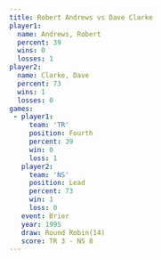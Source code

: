 ```yaml
---
title: Robert Andrews vs Dave Clarke
player1:               
  name: Andrews, Robert
  percent: 39          
  wins: 0              
  losses: 1            
player2:               
  name: Clarke, Dave   
  percent: 73          
  wins: 1              
  losses: 0            
games:
 - player1:          
     team: 'TR'      
     position: Fourth
     percent: 39     
     win: 0          
     loss: 1         
   player2:        
     team: 'NS'    
     position: Lead
     percent: 73   
     win: 1        
     loss: 0       
   event: Brier         
   year: 1995           
   draw: Round Robin(14)
   score: TR 3 - NS 8   
---
```

